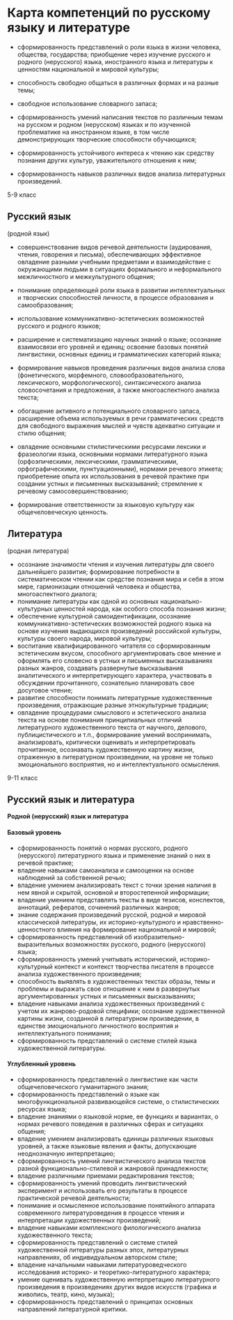 # Карта компетенций по русскому языку и литературе

* сформированность представлений о роли языка в жизни человека, общества, государства; приобщение через изучение русского и родного (нерусского) языка, иностранного языка и литературы к ценностям национальной и мировой культуры;

* способность свободно общаться в различных формах и на разные темы;

* свободное использование словарного запаса;

* сформированность умений написания текстов по различным темам на русском и родном (нерусском) языках и по изученной проблематике на иностранном языке, в том числе демонстрирующих творческие способности обучающихся;

* сформированность устойчивого интереса к чтению как средству познания других культур, уважительного отношения к ним;

* сформированность навыков различных видов анализа литературных произведений.

5-9 класс

## Русский язык

(родной язык)

* совершенствование видов речевой деятельности (аудирования, чтения, говорения и письма), обеспечивающих эффективное овладение разными учебными предметами и взаимодействие с окружающими людьми в ситуациях формального и неформального межличностного и межкультурного общения;

* понимание определяющей роли языка в развитии интеллектуальных и творческих способностей личности, в процессе образования и самообразования;

* использование коммуникативно-эстетических возможностей русского и родного языков;

* расширение и систематизацию научных знаний о языке; осознание взаимосвязи его уровней и единиц; освоение базовых понятий лингвистики, основных единиц и грамматических категорий языка;

* формирование навыков проведения различных видов анализа слова (фонетического, морфемного, словообразовательного, лексического, морфологического), синтаксического анализа словосочетания и предложения, а также многоаспектного анализа текста;

* обогащение активного и потенциального словарного запаса, расширение объема используемых в речи грамматических средств для свободного выражения мыслей и чувств адекватно ситуации и стилю общения;
* овладение основными стилистическими ресурсами лексики и фразеологии языка, основными нормами литературного языка (орфоэпическими, лексическими, грамматическими, орфографическими, пунктуационными), нормами речевого этикета; приобретение опыта их использования в речевой практике при создании устных и письменных высказываний; стремление к речевому самосовершенствованию;
* формирование ответственности за языковую культуру как общечеловеческую ценность.

## Литература

(родная литература)

* осознание значимости чтения и изучения литературы для своего дальнейшего развития; формирование потребности в систематическом чтении как средстве познания мира и себя в этом мире, гармонизации отношений человека и общества, многоаспектного диалога;
* понимание литературы как одной из основных национально-культурных ценностей народа, как особого способа познания жизни;
* обеспечение культурной самоидентификации, осознание коммуникативно-эстетических возможностей родного языка на основе изучения выдающихся произведений российской культуры, культуры своего народа, мировой культуры;
* воспитание квалифицированного читателя со сформированным эстетическим вкусом, способного аргументировать свое мнение и оформлять его словесно в устных и письменных высказываниях разных жанров, создавать развернутые высказывания аналитического и интерпретирующего характера, участвовать в обсуждении прочитанного, сознательно планировать свое досуговое чтение;
* развитие способности понимать литературные художественные произведения, отражающие разные этнокультурные традиции;
* овладение процедурами смыслового и эстетического анализа текста на основе понимания принципиальных отличий литературного художественного текста от научного, делового, публицистического и т.п., формирование умений воспринимать, анализировать, критически оценивать и интерпретировать прочитанное, осознавать художественную картину жизни, отраженную в литературном произведении, на уровне не только эмоционального восприятия, но и интеллектуального осмысления.

9-11 класс

## Русский язык и литература
**Родной (нерусский) язык и литература**

#### Базовый уровень

* сформированность понятий о нормах русского, родного (нерусского) литературного языка и применение знаний о них в речевой практике;
* владение навыками самоанализа и самооценки на основе наблюдений за собственной речью;
* владение умением анализировать текст с точки зрения наличия в нем явной и скрытой, основной и второстепенной информации;
* владение умением представлять тексты в виде тезисов, конспектов, аннотаций, рефератов, сочинений различных жанров;
* знание содержания произведений русской, родной и мировой классической литературы, их историко-культурного и нравственно-ценностного влияния на формирование национальной и мировой;
* сформированность представлений об изобразительно-выразительных возможностях русского, родного (нерусского) языка;
* сформированность умений учитывать исторический, историко-культурный контекст и контекст творчества писателя в процессе анализа художественного произведения;
* способность выявлять в художественных текстах образы, темы и проблемы и выражать свое отношение к ним в развернутых аргументированных устных и письменных высказываниях;
* владение навыками анализа художественных произведений с учетом их жанрово-родовой специфики; осознание художественной картины жизни, созданной в литературном произведении, в единстве эмоционального личностного восприятия и интеллектуального понимания;
* сформированность представлений о системе стилей языка художественной литературы.

#### Углубленный уровень

* сформированность представлений о лингвистике как части общечеловеческого гуманитарного знания;
* сформированность представлений о языке как многофункциональной развивающейся системе, о стилистических ресурсах языка;
* владение знаниями о языковой норме, ее функциях и вариантах, о нормах речевого поведения в различных сферах и ситуациях общения;
* владение умением анализировать единицы различных языковых уровней, а также языковые явления и факты, допускающие неоднозначную интерпретацию;
* сформированность умений лингвистического анализа текстов разной функционально-стилевой и жанровой принадлежности;
* владение различными приемами редактирования текстов;
* сформированность умений проводить лингвистический эксперимент и использовать его результаты в процессе практической речевой деятельности;
* понимание и осмысленное использование понятийного аппарата современного литературоведения в процессе чтения и интерпретации художественных произведений;
* владение навыками комплексного филологического анализа художественного текста;
* сформированность представлений о системе стилей художественной литературы разных эпох, литературных направлениях, об индивидуальном авторском стиле;
* владение начальными навыками литературоведческого исследования историко- и теоретико-литературного характера;
* умение оценивать художественную интерпретацию литературного произведения в произведениях других видов искусств (графика и живопись, театр, кино, музыка);
* сформированность представлений о принципах основных направлений литературной критики.
